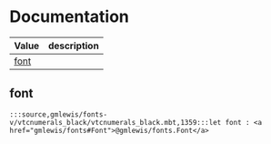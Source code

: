 # Documentation
|Value|description|
|---|---|
|[font](#font)||

## font

```moonbit
:::source,gmlewis/fonts-v/vtcnumerals_black/vtcnumerals_black.mbt,1359:::let font : <a href="gmlewis/fonts#Font">@gmlewis/fonts.Font</a>
```

